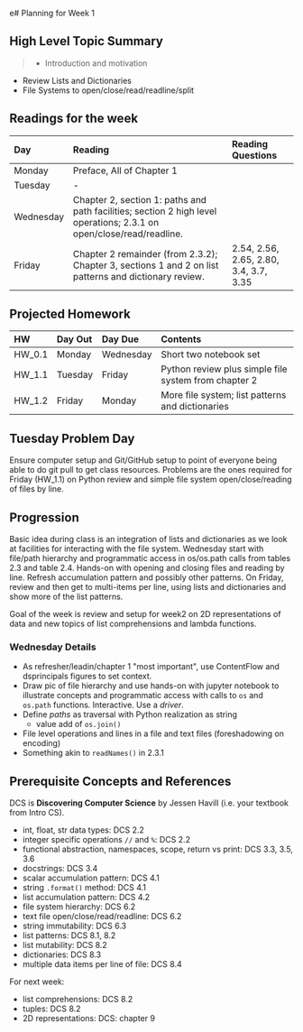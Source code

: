 e# Planning for Week 1

## High Level Topic Summary

> - Introduction and motivation
  - Review Lists and Dictionaries
  - File Systems to open/close/read/readline/split

## Readings for the week

Day        | Reading      | Reading Questions
:--------- |:-------------|:----------------------------------
Monday     | Preface, All of Chapter 1 |
Tuesday    | - |
Wednesday  | Chapter 2, section 1: paths and path facilities; section 2 high level operations; 2.3.1 on open/close/read/readline. |
Friday     | Chapter 2 remainder (from 2.3.2); Chapter 3, sections 1 and 2 on list patterns and dictionary review. | 2.54, 2.56, 2.65, 2.80, 3.4, 3.7, 3.35

## Projected Homework

HW | Day Out  | Day Due | Contents
:--|:--------|:--------|:------------
HW_0.1 | Monday | Wednesday | Short two notebook set
HW_1.1 | Tuesday | Friday | Python review plus simple file system from chapter 2
HW_1.2 | Friday | Monday | More file system; list patterns and dictionaries

## Tuesday Problem Day

Ensure computer setup and Git/GitHub setup to point of everyone being able to do git pull to get class resources.  Problems are the ones required for Friday (HW_1.1) on Python review and simple file system open/close/reading of files by line.


## Progression

Basic idea during class is an integration of lists and dictionaries as we look at facilities for interacting with the file system.  Wednesday start with file/path hierarchy and programmatic access in os/os.path calls from tables 2.3 and table 2.4.  Hands-on with opening and closing files and reading by line.  Refresh accumulation pattern and possibly other patterns.  On Friday, review and then get to multi-items per line, using lists and dictionaries and show more of the list patterns.

Goal of the week is review and setup for week2 on 2D representations of data and new topics of list comprehensions and lambda functions.

### Wednesday Details

- As refresher/leadin/chapter 1 "most important", use ContentFlow and dsprincipals figures to set context.
- Draw pic of file hierarchy and use hands-on with jupyter notebook to illustrate concepts and programmatic access with calls to `os` and `os.path` functions.  Interactive.  Use a *driver*.
- Define *paths* as traversal with Python realization as string
    - value add of `os.join()`
- File level operations and lines in a file and text files (foreshadowing on encoding)
- Something akin to `readNames()` in 2.3.1

## Prerequisite Concepts and References

DCS is **Discovering Computer Science** by Jessen Havill (i.e. your textbook from Intro CS).

- int, float, str data types: DCS 2.2
- integer specific operations `//` and `%`: DCS 2.2
- functional abstraction, namespaces, scope, return vs print: DCS 3.3, 3.5, 3.6
- docstrings: DCS 3.4
- scalar accumulation pattern: DCS 4.1
- string `.format()` method: DCS 4.1
- list accumulation pattern: DCS 4.2
- file system hierarchy: DCS 6.2
- text file open/close/read/readline: DCS 6.2
- string immutability: DCS 6.3
- list patterns: DCS 8.1, 8.2
- list mutability: DCS 8.2
- dictionaries: DCS 8.3
- multiple data items per line of file: DCS 8.4

For next week:

- list comprehensions: DCS 8.2
- tuples: DCS 8.2
- 2D representations: DCS: chapter 9
